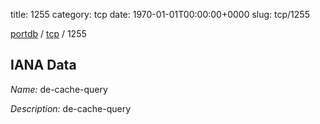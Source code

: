 title: 1255
category: tcp
date: 1970-01-01T00:00:00+0000
slug: tcp/1255

[portdb](/) / [tcp](/category/tcp.html) / 1255


## IANA Data

_Name:_ de-cache-query

_Description:_ de-cache-query


